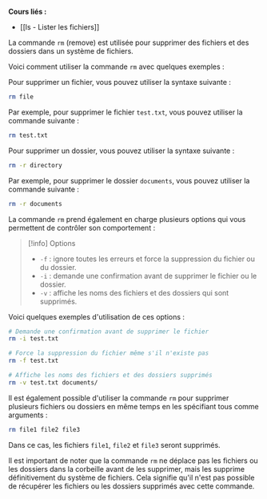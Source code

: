 **Cours liés :**
- [[ls - Lister les fichiers]]

La commande `rm` (remove) est utilisée pour supprimer des fichiers et des dossiers dans un système de fichiers.

Voici comment utiliser la commande `rm` avec quelques exemples :

Pour supprimer un fichier, vous pouvez utiliser la syntaxe suivante :

```bash
rm file
```

Par exemple, pour supprimer le fichier `test.txt`, vous pouvez utiliser la commande suivante :

```bash
rm test.txt
```


Pour supprimer un dossier, vous pouvez utiliser la syntaxe suivante :

```bash
rm -r directory
```

Par exemple, pour supprimer le dossier `documents`, vous pouvez utiliser la commande suivante :

```bash
rm -r documents
```

La commande `rm` prend également en charge plusieurs options qui vous permettent de contrôler son comportement :

> [!info] Options
> -   `-f` : ignore toutes les erreurs et force la suppression du fichier ou du dossier.
> -   `-i` : demande une confirmation avant de supprimer le fichier ou le dossier.
> -   `-v` : affiche les noms des fichiers et des dossiers qui sont supprimés.

Voici quelques exemples d'utilisation de ces options :

```bash
# Demande une confirmation avant de supprimer le fichier
rm -i test.txt

# Force la suppression du fichier même s'il n'existe pas
rm -f test.txt

# Affiche les noms des fichiers et des dossiers supprimés
rm -v test.txt documents/
```

Il est également possible d'utiliser la commande `rm` pour supprimer plusieurs fichiers ou dossiers en même temps en les spécifiant tous comme arguments :

```bash
rm file1 file2 file3
```

Dans ce cas, les fichiers `file1`, `file2` et `file3` seront supprimés.

Il est important de noter que la commande `rm` ne déplace pas les fichiers ou les dossiers dans la corbeille avant de les supprimer, mais les supprime définitivement du système de fichiers. Cela signifie qu'il n'est pas possible de récupérer les fichiers ou les dossiers supprimés avec cette commande.